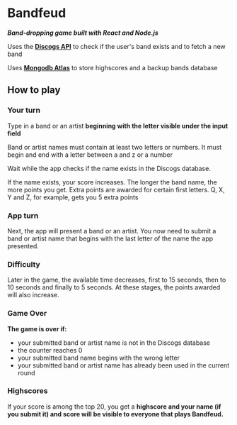 # Bandfeud

<strong><em>Band-dropping game built with React and Node.js</em></strong>

Uses the <a href="https://www.discogs.com/developers"><strong>Discogs API</strong></a> to check if the user's band exists and to fetch a new band

Uses <a href="https://www.mongodb.com/cloud/atlas"><strong>Mongodb Atlas</strong></a> to store highscores and a backup bands database

## How to play

### Your turn
Type in a band or an artist <strong>beginning with the letter visible under the input field</strong>

Band or artist names must contain at least two letters or numbers. It must begin and end with a letter between a and z or a number

Wait while the app checks if the name exists in the Discogs database.

If the name exists, your score increases. The longer the band name, the more points you get.
Extra points are awarded for certain first letters. Q, X, Y and Z, for example, gets you 5 extra points

### App turn
Next, the app will present a band or an artist. 
You now need to submit a band or artist name that begins with the last letter of the name the app presented.

### Difficulty
Later in the game, the available time decreases, first to 15 seconds, then to 10 seconds and finally to 5 seconds. At these stages, the points awarded will also increase.

### Game Over
<strong>The game is over if:</strong>
<ul>
  <li>your submitted band or artist name is not in the Discogs database
  <li>the counter reaches 0 
  <li>your submitted band name begins with the wrong letter
  <li>your submitted band or artist name has already been used in the current round 
</ul>

### Highscores
If your score is among the top 20, you get a <strong>highscore<strong> and your name (if you submit it) and score will be visible to everyone that plays <strong>Bandfeud</strong>.




